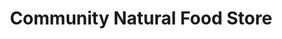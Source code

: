 ---
title: "Community Natural Food Store"
url: /new-holland/community-natural-food-store/
shop: health food
---
